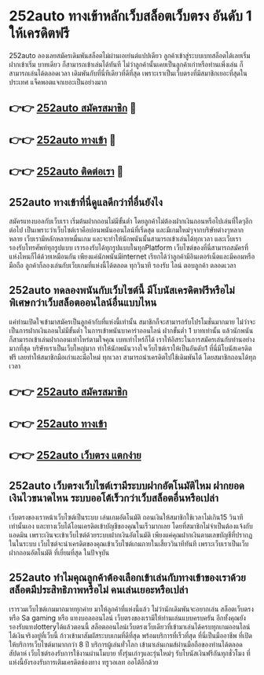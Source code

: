 # 252auto ทางเข้าหลักเว็บสล็อตเว็บตรง อันดับ 1 ให้เครดิตฟรี

252auto ลองเลยสมัครเดิมพันสล็อตไม่ผ่านเอเย่นต์แปปเดียว ลูกค้าเข้าสู่ระบบเบทสล็อตได้เลยเริ่มฝากเข้าเริ่ม บาทเดียว ก็สามารถเข้าเล่นได้ทันที ไม่ว่าลูกค้านั้นเคยเป็นลูกค้าเก่าหรือท่านเพิ่งเล่น ก็สามารถเล่นได้ตลอดเวลา เดิมพันกับที่นี่ทีเดียวที่ดีที่สุด เพราะเราเป็นเว็บตรงที่มีสมาชิกเยอะที่สุดในประเทศ แจ็คพอตแจกเยอะเป็นอย่างมาก

## 👉👉 [252auto สมัครสมาชิก](https://bit.ly/3Ckzg5n) 🎰
## 👉👉 [252auto ทางเข้า](https://bit.ly/3Ckzg5n) 🎰
## 👉👉 [252auto ติดต่อเรา](https://bit.ly/3Ckzg5n) 🎰

## 252auto ทางเข้าที่นี่ดูแลดีกว่าที่อื่นยังไง
สมัครแทงบอลกับเว็บเรา เริ่มต้นฝากถอนไม่มีขั้นต่ำ โดยลูกค้าไม่ต้องฝากเงินถอนหรือไปเล่นที่ใดๆอีกต่อไป เป็นเพราะว่าเว็บไซต์เราคือบ่อนพนันออนไลน์ที่เริ่ดสุด และมีเกมใหม่ๆจากบริษัทต่างๆหลากหลาย เว็บเรามีหลักหลายหมื่นเกม และจะทำให้นักพนันนั้นสามารถเข้าเล่นได้ทุกเวลา และเว็บเรารองรับโทรศัพท์ทุกรูปแบบ เรารองรับได้ทุกรูปแบบในทุกPlatform เว็บไซต์ของที่นี่สามารถสมัครที่แห่งไหนก็ได้ด้วยเหมือนกัน เพียงแค่นักพนันมีinternet เรียกได้ว่าลูกค้ามีอินเตอร์เน็ตและมีคอมหรือมือถือ ลูกค้าก็ลองเล่นกับเว็บเกมที่แห่งนี้ได้ตลอด ทุกวินาที รองรับ ไลน์ ตอบลูกค้า ตลอดเวลา

## 252auto ทดลองพนันกับเว็บไซต์นี้ มีโบนัสเครดิตฟรีหรือไม่ พิเศษกว่าเว็บสล็อตออนไลน์อื่นแบบไหน
แค่ท่านเปิดใจเข้ามาสมัครเป็นลูกค้ากับที่แห่งนี้เท่านั้น สมาชิกก็จะสามารถรับโปรโมชั่นมากมาย ไม่ว่าจะเป็นการฝากเงินถอนไม่มีขั้นต่ำ ในการเข้าพนันบาคาร่าออนไลน์ ฝากขั้นต่ำ 1 บาทเท่านั้น แล้วนักพนันก็สามารถเข้าเล่นฝากถอนเท่าไหร่ตามใจคุณ เบทเท่าไหร่ก็ได้ เราให้อิสระในการสมัครเล่นกับท่านอย่างมากที่สุด บริษัทเราเป็นเว็บใหญ่มาก ทำให้นักพนันวางใจเว็บไซต์เราให้เป็นอันดับ1 ที่นี่มีโบนัสเครดิตฟรี เลยทำให้สมาชิกมือเก่าและมือใหม่ ทุกเวลา สามารถนำเครดิตไปใช้เดิมพันได้ โดยสมาชิกถอนได้ทุกเวลา

## 👉👉 [252auto สมัครสมาชิก](https://bit.ly/3Ckzg5n)
## 👉👉 [252auto ทางเข้า](https://bit.ly/3Ckzg5n)
## 👉👉 [252auto เว็บตรง แตกง่าย](https://bit.ly/3Ckzg5n)

## 252auto เว็บตรงเว็บไซต์เรามีระบบฝากอัตโนมัติไหม ฝากยอดเงินไวขนาดไหน ระบบออโต้เร็วกว่าเว็บสล็อตอื่นหรือเปล่า
เว็บตรงของเราหน้าเว็บไซต์เป็นระบบ เล่นเกมอัตโนมัติ ถอนเงินให้สมาชิกใช้เวลาไม่เกิน15 วินาทีเท่านั้นเอง และทางเว็บได้โอนเครดิตเข้าบัญชีของคุณในเร็วมากเลย โดยที่สมาชิกไม่จำเป็นต้องแจ้งกับแอดมิน เพราะเงินจะเข้าเว็บไซต์ด้วยระบบฝากเงินอัตโนมัติ เพียงแค่คุณฝากเงินตามเลขบัญชีที่ปรากฏในในระบบ เว็บไซต์จะนำเครดิตของคุณเข้าเว็บไซต์เกมภายในเสี้ยววินาทีทันที เพราะเว็บเราเป็นเว็บฝากถอนอัตโนมัติ ที่เยี่ยมที่สุด ในปัจจุบัน

## 252auto ทำไมคุณลูกค้าต้องเลือกเข้าเล่นกับทางเข้าของเราด้วย สล็อตมีประสิทธิภาพหรือไม่ คนเล่นเยอะหรือเปล่า
เรารวมเว็บไซต์เกมมากมายทุกค่าย มาให้ลูกค้าที่แห่งนี้แล้ว ไม่ว่านักเดิมพันจะอยากเล่น สล็อตเว็บตรง หรือ Sa gaming หรือ แทงบอลออนไลน์ เว็บตรงของเรามีให้ท่านเล่นแบบครบครัน อีกทั้งคุณยังรองรับแทงlotteryได้แล้วตอนนี้ สล็อตออนไลน์เว็บตรงเว็บเดียวที่เข้ามาเล่นได้ครบทุกเกมออนไลน์ ได้เงินจริงอยู่ที่เว็บนี้ ก้าวเข้ามาสัมผัสระบบเกมที่ดีที่สุด พร้อมบริการที่เร็วที่สุด ที่นี่เป็นมืออาชีพ ที่เปิดให้บริการเว็บไซต์มามากกว่า 8 ปี บริการผู้เล่นทั่วโลก เข้ามาเล่นเกมส์ผ่านมือถือของท่านได้ตลอดสัปดาห์ เว็บไซต์รองรับการใช้งานผ่านโมบาย ทั้งรุ่นเก่าๆและรุ่นใหม่ๆ รับโบนัสเงินฟรีกันทุกชั่วโมง ที่แห่งนี้ยังรองรับการเติมเครดิตช่องทาง ทรูวอเลท ออโต้อีกด้วย
